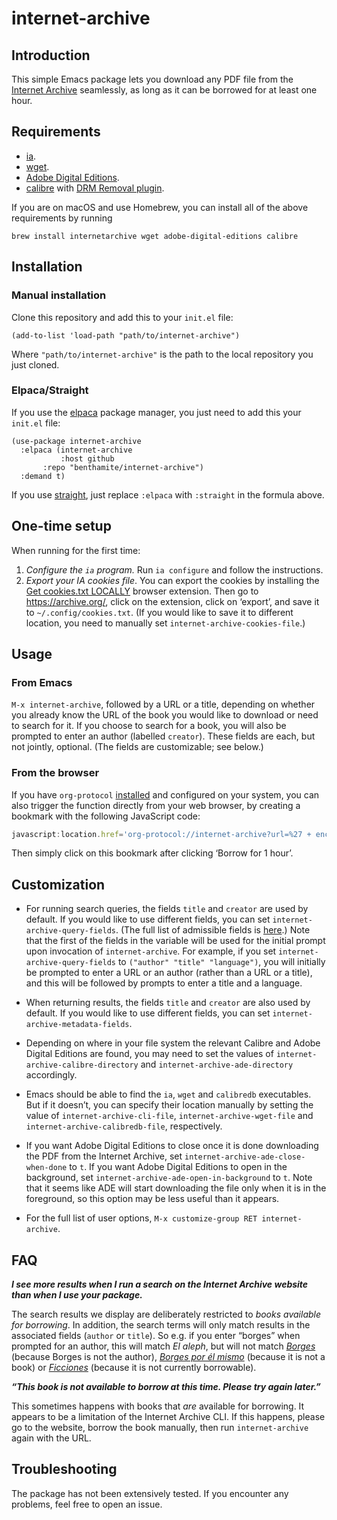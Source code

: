 # internet-archive

## Introduction

This simple Emacs package lets you download any PDF file from the [Internet Archive](https://archive.org/) seamlessly, as long as it can be borrowed for at least one hour.

## Requirements

- [ia](https://archive.org/developers/internetarchive/cli.html).
- [wget](https://www.gnu.org/software/wget/).
- [Adobe Digital Editions](https://www.adobe.com/solutions/ebook/digital-editions.html).
- [calibre](https://calibre-ebook.com/) with [DRM Removal plugin](https://www.epubor.com/calibre-drm-removal-plugins.html).

If you are on macOS and use Homebrew, you can install all of the above requirements by running

```shell
brew install internetarchive wget adobe-digital-editions calibre
```

## Installation

### Manual installation

Clone this repository and add this to your `init.el` file:

``` emacs-lisp
(add-to-list 'load-path "path/to/internet-archive")
```

Where `"path/to/internet-archive"` is the path to the local repository you just cloned.

### Elpaca/Straight

If you use the [elpaca](https://github.com/progfolio/elpaca) package manager, you just need to add this your `init.el` file:

``` emacs-lisp
(use-package internet-archive
  :elpaca (internet-archive
           :host github
	   :repo "benthamite/internet-archive")
  :demand t)
```

If you use [straight](https://github.com/radian-software/straight.el), just replace `:elpaca` with `:straight` in the formula above.

## One-time setup

When running for the first time:

1. *Configure the `ia` program.* Run `ia configure` and follow the instructions.
2. *Export your IA cookies file*. You can export the cookies by installing the [Get cookies.txt LOCALLY](https://github.com/kairi003/Get-cookies.txt-LOCALLY) browser extension. Then go to https://archive.org/, click on the extension, click on ‘export’, and save it to `~/.config/cookies.txt`. (If you would like to save it to different location, you need to manually set `internet-archive-cookies-file`.)

## Usage

### From Emacs

`M-x internet-archive`, followed by a URL or a title, depending on whether you already know the URL of the book you would like to download or need to search for it. If you choose to search for a book, you will also be prompted to enter an author (labelled `creator`). These fields are each, but not jointly, optional. (The fields are customizable; see below.)

### From the browser 

If you have `org-protocol` [installed](https://www.orgroam.com/manual.html#Installation-_00281_0029) and configured on your system, you can also trigger the function directly from your web browser, by creating a bookmark with the following JavaScript code:

``` javascript
javascript:location.href='org-protocol://internet-archive?url=%27 + encodeURIComponent(location.href);
```

Then simply click on this bookmark after clicking ‘Borrow for 1 hour’.

## Customization

- For running search queries, the fields `title` and `creator` are used by default. If you would like to use different fields, you can set `internet-archive-query-fields`. (The full list of admissible fields is [here](https://archive.org/developers/metadata-schema).) Note that the first of the fields in the variable will be used for the initial prompt upon invocation of `internet-archive`. For example, if you set `internet-archive-query-fields` to `("author" "title" "language")`, you will initially be prompted to enter a URL or an author (rather than a URL or a title), and this will be followed by prompts to enter a title and a language.

- When returning results, the fields `title` and `creator` are also used by default. If you would like to use different fields, you can set `internet-archive-metadata-fields`.

- Depending on where in your file system the relevant Calibre and Adobe Digital Editions are found, you may need to set the values of `internet-archive-calibre-directory` and `internet-archive-ade-directory` accordingly.

- Emacs should be able to find the `ia`, `wget` and `calibredb` executables. But if it doesn’t, you can specify their location manually by setting the value of `internet-archive-cli-file`, `internet-archive-wget-file` and `internet-archive-calibredb-file`, respectively.

- If you want Adobe Digital Editions to close once it is done downloading the PDF from the Internet Archive, set `internet-archive-ade-close-when-done` to `t`.  If you want Adobe Digital Editions to open in the background, set `internet-archive-ade-open-in-background` to `t`. Note that it seems like ADE will start downloading the file only when
it is in the foreground, so this option may be less useful than it appears.

- For the full list of user options, `M-x customize-group RET internet-archive`.

## FAQ

***I see more results when I run a search on the Internet Archive website than when I use your package.***

The search results we display are deliberately restricted to *books available for borrowing*. In addition, the search terms will only match results in the associated fields (`author` or `title`). So e.g. if you enter “borges” when prompted for an author, this will match *El aleph*, but will not match *[Borges](https://archive.org/details/borges-adolfo-bioy-casares)* (because Borges is not the author), *[Borges por él mismo](https://archive.org/details/cd_jorge-luis-borges-lee-sus-poemas_jorge-luis-borges)* (because it is not a book) or *[Ficciones](https://archive.org/details/obrascompletas0000borg)* (because it is not currently borrowable).

***“This book is not available to borrow at this time. Please try again later.”***

This sometimes happens with books that *are* available for borrowing. It appears to be a limitation of the Internet Archive CLI. If this happens, please go to the website, borrow the book manually, then run `internet-archive` again with the URL.

## Troubleshooting

The package has not been extensively tested. If you encounter any problems, feel free to open an issue.
